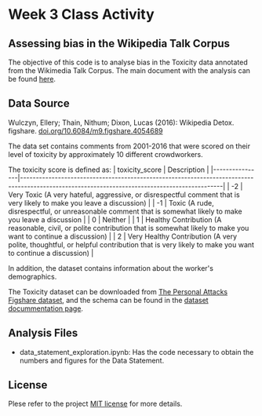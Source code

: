 # Week 3 Class Activity

## Assessing bias in the Wikipedia Talk Corpus

The objective of this code is to analyse bias in the Toxicity data annotated from the Wikimedia Talk Corpus. The main document with the analysis can be found [here](https://docs.google.com/document/d/1ILZgf6DjLGt0C3EwsSzOzrNcNV-FV85AwECKLFR5dfA/edit?usp=sharing).



## Data Source

Wulczyn, Ellery; Thain, Nithum; Dixon, Lucas (2016): Wikipedia Detox. figshare. [doi.org/10.6084/m9.figshare.4054689](doi.org/10.6084/m9.figshare.4054689)

The data set contains comments from 2001-2016 that were scored on their level of toxicity by approximately 10 different crowdworkers.

The toxicity score is defined as:
| toxicity_score | Description                                                                                                                                  |
|----------------|----------------------------------------------------------------------------------------------------------------------------------------------|
| -2             | Very Toxic (A very hateful, aggressive, or disrespectful comment that is very likely to make you leave a discussion)                         |
| -1             | Toxic (A rude, disrespectful, or unreasonable comment that is somewhat likely to make you leave a discussion                                 |
| 0              | Neither                                                                                                                                      |
| 1              | Healthy Contribution (A reasonable, civil, or polite contribution that is somewhat likely to make you want to continue a discussion)         |
| 2              | Very Healthy Contribution (A very polite, thoughtful, or helpful contribution that is very likely to make you want to continue a discussion) |

In addition, the dataset contains information about the worker's demographics.

The Toxicity dataset can be downloaded from [The Personal Attacks Figshare dataset](https://figshare.com/articles/Wikipedia_Talk_Labels_Personal_Attacks/4054689), and the schema can be found in the [dataset docummentation page](https://meta.wikimedia.org/wiki/Research:Detox/Data_Release#Toxicity).



## Analysis Files
 * data_statement_exploration.ipynb: Has the code necessary to obtain the numbers and figures for the Data Statement.

## License

Plese refer to the project [MIT license](LICENSE) for more details.

